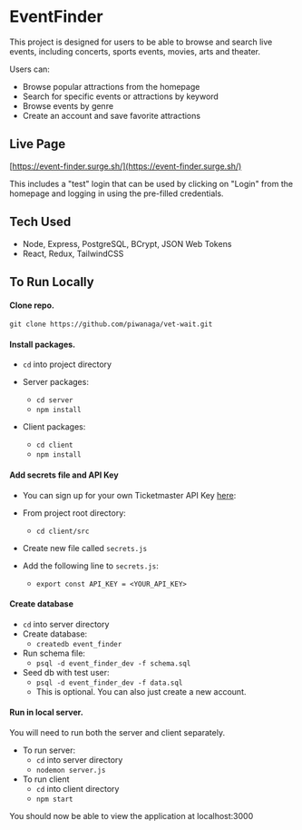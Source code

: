 # EventFinder

This project is designed for users to be able to browse and search live events, including concerts, sports events, movies, arts and theater. 

Users can:

* Browse popular attractions from the homepage
* Search for specific events or attractions by keyword
* Browse events by genre 
* Create an account and save favorite attractions

## Live Page
[https://event-finder.surge.sh/](https://event-finder.surge.sh/)

This includes a "test" login that can be used by clicking on "Login" from the homepage and logging in using the pre-filled credentials. 

## Tech Used
* Node, Express, PostgreSQL, BCrypt, JSON Web Tokens
* React, Redux, TailwindCSS

## To Run Locally
#### Clone repo.

```
git clone https://github.com/piwanaga/vet-wait.git
```

#### Install packages.

* ```cd``` into project directory

* Server packages:
	* ```cd server```
	* ```npm install```

* Client packages:
	* ```cd client```
	* ```npm install```

#### Add secrets file and API Key
* You can sign up for your own Ticketmaster API Key [here](https://developer-acct.ticketmaster.com/user/register):  
* From project root directory:
	* ```cd client/src```
* Create new file called ```secrets.js```
* Add the following line to ```secrets.js```:

	*	```export const API_KEY = <YOUR_API_KEY>```

#### Create database
* ```cd``` into server directory
* Create database:
	* ```createdb event_finder```
* Run schema file:
	* ```psql -d event_finder_dev -f schema.sql```
* Seed db with test user:
	* ```psql -d event_finder_dev -f data.sql```
	* This is optional. You can also just create a new account.

#### Run in local server.
You will need to run both the server and client separately.

* To run server:
	* ```cd``` into server directory
	* ```nodemon server.js```
* To run client
	* ```cd``` into client directory
	* ```npm start```  

You should now be able to view the application at localhost:3000





